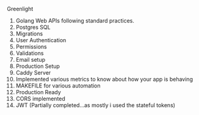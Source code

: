 Greenlight

  1) Golang Web APIs following standard practices.
  2) Postgres SQL
  3) Migrations
  4) User Authentication
  5) Permissions
  6) Validations
  7) Email setup
  8) Production Setup
  9) Caddy Server
  11) Implemented various metrics to know about how your app is behaving
  12) MAKEFILE for various automation
  13) Production Ready
  14) CORS implemented
  15) JWT (Partially completed...as mostly i used the stateful tokens)
